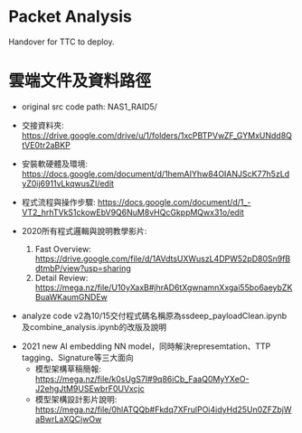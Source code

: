 # Packet Analysis
Handover for TTC to deploy.

# 雲端文件及資料路徑

* original src code path: NAS1_RAID5/

* 交接資料夾: https://drive.google.com/drive/u/1/folders/1xcPBTPVwZF_GYMxUNdd8QtVE0tr2aBKP

* 安裝軟硬體及環境: https://docs.google.com/document/d/1hemAIYhw84OIANJScK77h5zLdyZ0ij6911vLkqwusZI/edit
* 程式流程與操作步驟: https://docs.google.com/document/d/1_-VT2_hrhTVkS1ckowEbV9Q6NuM8vHQcGkppMQwx31o/edit
* 2020所有程式邏輯與說明教學影片: 
  1. Fast Overview: https://drive.google.com/file/d/1AVdtsUXWuszL4DPW52pD80Sn9fBdtmbP/view?usp=sharing
  2. Detail Review: https://mega.nz/file/U10yXaxB#jhrAD6tXgwnamnXxgai55bo6aeybZKBuaWKaumGNDEw

* analyze code v2為10/15交付程式碼名稱原為ssdeep_payloadClean.ipynb及combine_analysis.ipynb的改版及說明

- 2021 new AI embedding NN model，同時解決represemtation、TTP tagging、Signature等三大面向
  - 模型架構草稿簡報: https://mega.nz/file/k0sUgS7I#9q86iCb_FaaQ0MyYXeO-J2ehgJtM9USEwbrF0UVxcjc
  - 模型架構設計影片說明: https://mega.nz/file/0hlATQQb#Fkdq7XFrulPOi4idyHd25Un0ZFZbjWaBwrLaXQCjwOw
  
